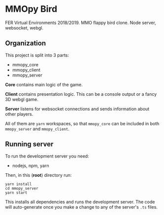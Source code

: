 # MMOpy Bird
FER Virtual Environments 2018/2019. MMO flappy bird clone. Node server, websocket, webgl.

## Organization
This project is split into 3 parts:
- mmopy_core
- mmopy_client
- mmopy_server

**Core** contains main logic of the game.

**Client** contains presentation logic. This can be a console output or a fancy 3D webgl game.

**Server** listens for websocket connections and sends information about other players.

All of them are `yarn` workspaces, so that `mmopy_core` can be included in both `mmopy_server` and `mmopy_client`.

## Running server
To run the development server you need: 
- nodejs, npm, yarn

Then, in this (**root**) directory run:
```
yarn install
cd mmopy_server
yarn start
```
This installs all dependencies and runs the development server. The code will auto-generate once you make a change to any of the server's `.ts` files.
